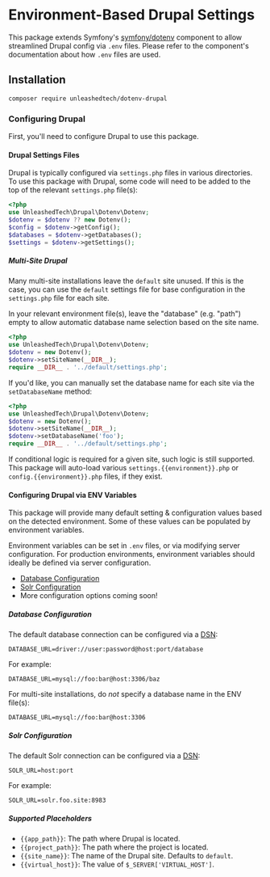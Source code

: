 # Environment-Based Drupal Settings
This package extends Symfony's [symfony/dotenv](https://symfony.com/components/Dotenv)
component to allow streamlined Drupal config via `.env` files. Please refer to the
component's documentation about how `.env` files are used.

## Installation

`composer require unleashedtech/dotenv-drupal`

### Configuring Drupal
First, you'll need to configure Drupal to use this package.

#### Drupal Settings Files
Drupal is typically configured via `settings.php` files in various directories.
To use this package with Drupal, some code will need to be added to the top of
the relevant `settings.php` file(s):

```php
<?php
use UnleashedTech\Drupal\Dotenv\Dotenv;
$dotenv = $dotenv ?? new Dotenv();
$config = $dotenv->getConfig();
$databases = $dotenv->getDatabases();
$settings = $dotenv->getSettings();
```

##### Multi-Site Drupal
Many multi-site installations leave the `default` site unused. If this is the
case, you can use the `default` settings file for base configuration in the
`settings.php` file for each site.

In your relevant environment file(s), leave the "database" (e.g. "path")
empty to allow automatic database name selection based on the site name.

```php
<?php
use UnleashedTech\Drupal\Dotenv\Dotenv;
$dotenv = new Dotenv();
$dotenv->setSiteName(__DIR__);
require __DIR__ . '../default/settings.php';
```

If you'd like, you can manually set the database name for each site via the
`setDatabaseName` method:

```php
<?php
use UnleashedTech\Drupal\Dotenv\Dotenv;
$dotenv = new Dotenv();
$dotenv->setSiteName(__DIR__);
$dotenv->setDatabaseName('foo');
require __DIR__ . '../default/settings.php';
```

If conditional logic is required for a given site, such logic is still supported.
This package will auto-load various `settings.{{environment}}.php` or
`config.{{environment}}.php` files, if they exist.

#### Configuring Drupal via ENV Variables
This package will provide many default setting & configuration values based on the
detected environment. Some of these values can be populated by environment variables.

Environment variables can be set in `.env` files, or via modifying server configuration.
For production environments, environment variables should ideally be defined via server
configuration.

* [Database Configuration](#database-configuration)
* [Solr Configuration](#solr-configuration)
* More configuration options coming soon!

##### Database Configuration
The default database connection can be configured via a [DSN](https://en.wikipedia.org/wiki/Data_source_name):

```dotenv
DATABASE_URL=driver://user:password@host:port/database
```

For example:

```dotenv
DATABASE_URL=mysql://foo:bar@host:3306/baz
```

For multi-site installations, do _not_ specify a database name in the ENV file(s):

```dotenv
DATABASE_URL=mysql://foo:bar@host:3306
```

##### Solr Configuration
The default Solr connection can be configured via a [DSN](https://en.wikipedia.org/wiki/Data_source_name):

```dotenv
SOLR_URL=host:port
```

For example:

```dotenv
SOLR_URL=solr.foo.site:8983
```

##### Supported Placeholders
* `{{app_path}}`: The path where Drupal is located.
* `{{project_path}}`: The path where the project is located.
* `{{site_name}}`: The name of the Drupal site. Defaults to `default`.
* `{{virtual_host}}`: The value of `$_SERVER['VIRTUAL_HOST']`.
